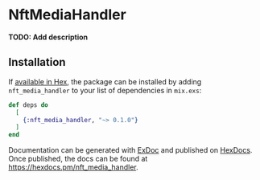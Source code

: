 # NftMediaHandler

**TODO: Add description**

## Installation

If [available in Hex](https://hex.pm/docs/publish), the package can be installed
by adding `nft_media_handler` to your list of dependencies in `mix.exs`:

```elixir
def deps do
  [
    {:nft_media_handler, "~> 0.1.0"}
  ]
end
```

Documentation can be generated with [ExDoc](https://github.com/elixir-lang/ex_doc)
and published on [HexDocs](https://hexdocs.pm). Once published, the docs can
be found at <https://hexdocs.pm/nft_media_handler>.

